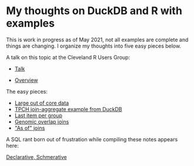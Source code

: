 # My thoughts on DuckDB and R with examples

This is work in progress as of May 2021, not all examples are complete and
things are changing. I organize my thoughts into five easy pieces below.

A talk on this topic at the Cleveland R Users Group:

* [Talk](https://bwlewis.github.io/talk/talk.html)

* [Overview](https://bwlewis.github.io/duckdb_and_r/thoughts_on_duckdb.html)

The easy pieces:

* [Large out of core data](https://bwlewis.github.io/duckdb_and_r/taxi/taxi.html)
* [TPCH join-aggregate example from DuckDB](https://bwlewis.github.io/duckdb_and_r/tpch/tpch.html)
* [Last item per group](https://bwlewis.github.io/duckdb_and_r/last/last.html)
* [Genomic overlap joins](https://bwlewis.github.io/duckdb_and_r/ranges/ranges.html)
* ["As of" joins](https://bwlewis.github.io/duckdb_and_r/asof/asof.html)

A SQL rant born out of frustration while compiling these notes appears here:

[Declarative, Schmerative](https://bwlewis.github.io/duckdb_and_r/last/declarative.html)
